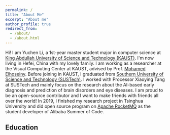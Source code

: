 ```yaml
---
permalink: /
title: "About Me"
excerpt: "About me"
author_profile: true
redirect_from: 
  - /about/
  - /about.html
---
```



Hi! I am Yuchen Li, a 1st-year master student major in computer science at [King Abdullah University of Science and Technology (KAUST)](https://www.kaust.edu.sa/en). I'm now living in Hefei, China with my lovely family. I am working as a researcher at the Visual Computing Center at KAUST, advised by Prof. [Mohamed Elhoseiny](http://www.mohamed-elhoseiny.com/). Before joining in KAUST, I graduated from [Southern University of Science and Technology (SUSTech)](https://www.sustech.edu.cn/en/). I worked with Processor Xiaoying Tang at SUSTech and mainly focus on the research about the AI-based early diagnosis and prediction of brain disorders and eye diseases. I am proud to be an open-source contributor and I want to make friends with friends all over the world! In 2019, I finished my research project in Tsinghua University and did open source program on [Apache RocketMQ](http://rocketmq.apache.org/) as the student developer of Alibaba Summer of Code. 

## Education
